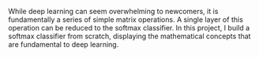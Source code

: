 While deep learning can seem overwhelming to newcomers, it is fundamentally a series of simple matrix operations. A single layer of this operation can be reduced to the softmax classifier. In this project, I build a softmax classifier from scratch, displaying the mathematical concepts that are fundamental to deep learning. 
